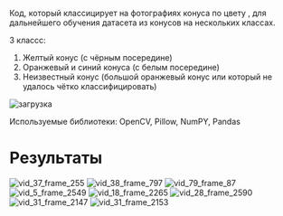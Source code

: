 Код, который классицирует на фотографиях конуса по цвету , для дальнейшего обучения датасета из конусов на нескольких классах.

3 классc:
1) Желтый конус (с чёрным посередине)
2) Оранжевый и синий конуса (с белым посередине)
3) Неизвестный конус (большой оранжевый конус или который не удалось чётко классифицировать)  


![загрузка](https://user-images.githubusercontent.com/71214107/157867803-00b3b83e-35c1-4bf5-95b3-2ab447e43ce4.png)


Используемые библиотеки: OpenCV, Pillow, NumPY, Pandas

# Результаты 
![vid_37_frame_255](https://user-images.githubusercontent.com/71214107/177032350-b062fae3-ac8e-44e1-bb8d-92d0af469343.jpg)
![vid_38_frame_797](https://user-images.githubusercontent.com/71214107/177032353-f3a96aa4-942a-4692-a173-2902cce7f91e.jpg)
![vid_79_frame_87](https://user-images.githubusercontent.com/71214107/177032354-525e4ccb-a158-40c8-ad3e-cd402f9659f3.jpg)
![vid_5_frame_2549](https://user-images.githubusercontent.com/71214107/177032358-6326bdcc-6697-4925-935c-983ddac467c0.jpg)
![vid_18_frame_2265](https://user-images.githubusercontent.com/71214107/177032361-6ddb40f2-b418-4691-b708-fe2aaebe0897.jpg)
![vid_28_frame_2590](https://user-images.githubusercontent.com/71214107/177032362-c89244ff-0a80-46f9-b9e8-a0f896716940.jpg)
![vid_31_frame_2147](https://user-images.githubusercontent.com/71214107/177032363-18c1905f-4235-4d7e-8e89-a3a52cb52004.jpg)
![vid_31_frame_2153](https://user-images.githubusercontent.com/71214107/177032364-a5bb1ad9-a77f-4800-ad85-7c09e0779885.jpg)
